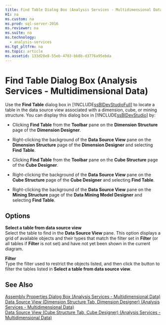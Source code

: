 ```yaml
---
title: Find Table Dialog Box (Analysis Services - Multidimensional Data)
H1: na
ms.custom: na
ms.prod: sql-server-2016
ms.reviewer: na
ms.suite: na
ms.technology: 
  - analysis-services
ms.tgt_pltfrm: na
ms.topic: article
ms.assetid: 133d28e8-55eb-4783-bb8b-d3776a95ebda
---
```

# Find Table Dialog Box (Analysis Services - Multidimensional Data)
  Use the **Find Table** dialog box in [!INCLUDE[ssBIDevStudioFull](../../Topics/TopicNameContainA/includes/ssBIDevStudioFull_md.md)] to locate a table in the data source view associated with a dimension, cube, or mining structure. You can display this dialog box in [!INCLUDE[ssBIDevStudio](../../Topics/TopicNameContainA/includes/ssBIDevStudio_md.md)] by:  
  
-   Clicking **Find Table** from the **Toolbar** pane on the **Dimension Structure** page of the **Dimension Designer**.  
  
-   Right-clicking the background of the **Data Source View** pane on the **Dimension Structure** page of the **Dimension Designer** and selecting **Find Table**.  
  
-   Clicking **Find Table** from the **Toolbar** pane on the **Cube Structure** page of the **Cube Designer**.  
  
-   Right-clicking the background of the **Data Source View** pane on the **Cube Structure** page of the **Cube Designer** and selecting **Find Table**.  
  
-   Right-clicking the background of the **Data Source View** pane on the **Mining Structure** page of the **Data Mining Model Designer** and selecting **Find Table**.  
  
## Options  
 **Select a table from data source view**  
 Select the table to find in the **Data Source View** pane. This option displays a grid of available objects and their types that match the filter set in **Filter** (or all tables if **Filter** is not set) and have not yet been shown in the current diagram.  
  
 **Filter**  
 Type the filter used to restrict the objects listed, and then click the button to filter the tables listed in **Select a table from data source view**.  
  
## See Also  
 [Assembly Properties Dialog Box &#40;Analysis Services - Multidimensional Data&#41;](../../Topics/TopicNameNotContainA/Assembly-Properties-Dialog-Box--Analysis-Services---Multidimensional-Data-.md)   
 [Data Source View &#40;Dimension Structure Tab, Dimension Designer&#41; &#40;Analysis Services - Multidimensional Data&#41;](../../Topics/TopicNameNotContainA/Data-Source-View--Dimension-Structure-Tab--Dimension-Designer---Analysis-Services---Multidimensional-Data-.md)   
 [Data Source View &#40;Cube Structure Tab, Cube Designer&#41; &#40;Analysis Services - Multidimensional Data&#41;](../../Topics/TopicNameNotContainA/Data-Source-View--Cube-Structure-Tab--Cube-Designer---Analysis-Services---Multidimensional-Data-.md)  
  
  